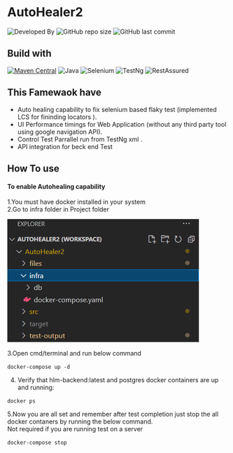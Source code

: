 # AutoHealer2
 ![Developed By](https://img.shields.io/badge/Developed%20by-Subhramonyu%20Das-blue)
 ![GitHub repo size](https://img.shields.io/github/repo-size/subhramonyu/AutoHealer2)
 ![GitHub last commit](https://img.shields.io/github/last-commit/subhramonyu/AutoHealer2)

## Build with
[![Maven Central](https://img.shields.io/maven-central/v/com.epam.healenium/healenium-web.svg?label=Maven%20Central)](https://search.maven.org/search?q=g:%22com.epam.healenium%22%20AND%20a:%22healenium-web%22)
![Java](https://img.shields.io/badge/Java-11-blue)
![Selenium](https://img.shields.io/badge/Selenium-3.1-blue)
![TestNg](https://img.shields.io/badge/TestNg-7.3-blue)
![RestAssured](https://img.shields.io/badge/RestAssured-3.3-blue)



## This Famewaok have

+ Auto healing capability to fix selenium based flaky test (implemented LCS for fininding locators ).  
+ UI Performance timings for Web Application (without any third party tool using google navigation API).
+ Control Test Parrallel run  from TestNg xml . 
+ API integration for beck end Test

## How To use

#### To enable Autohealing capability
1.You must have docker installed in your system  
2.Go to infra folder in Project folder  

![Image.PNG](Image.PNG)

3.Open cmd/terminal and run below command

```
docker-compose up -d
```  
4. Verify that hlm-backend:latest and postgres docker containers are up and running:  
```
docker ps
```
5.Now you are all set and remember after test completion just stop the all docker contaners by running the below command.  
Not required if you are running test on a server
```
docker-compose stop
```  


